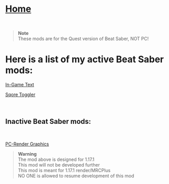 # [Home](/index.md)  
<br/>

>**Note**  
>These mods are for the Quest version of Beat Saber, NOT PC!

# Here is a list of my active Beat Saber mods:
[In-Game Text](https://github.com/CGray1234/InGameText)

[Sqore Toggler](https://github.com/CGray1234/SqoreToggler)
<br/>
<br/>
<br/>
## Inactive Beat Saber mods:  
<br/>

[PC-Render Graphics](https://github.com/CGray1234/Quest-PC-Render-Graphics)

>**Warning**  
>The mod above is designed for 1.17.1  
>This mod will not be developed further  
>This mod is meant for 1.17.1 render/MRCPlus  
>NO ONE is allowed to resume development of this mod